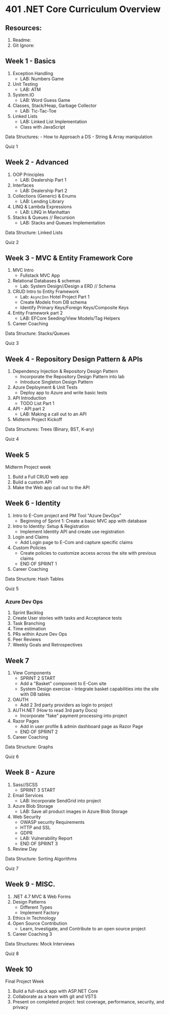 # 401 .NET Core Curriculum Overview

## Resources:
1. Readme:
2. Git Ignore:


## Week 1 - Basics
1. Exception Handling
   - LAB: Numbers Game
2. Unit Testing
   - LAB: ATM
3. System.IO
   - LAB: Word Guess Game
4. Classes, Stack/Heap, Garbage Collector
   - LAB: Tic-Tac-Toe
5. Linked Lists
   - LAB: Linked List Implementation
   - Class with JavaScript

Data Structures: 
	- How to Approach a DS
	- String & Array manipulation

Quiz 1

## Week 2 - Advanced
1. OOP Principles
   - LAB: Dealership Part 1
2. Interfaces
   - LAB: Dealership Part 2
3. Collections (Generic) & Enums
   - LAB: Lending Library
4. LINQ & Lambda Expressions
   - LAB: LINQ in Manhattan
5. Stacks & Queues // Recursion
   - LAB: Stacks and Queues Implementation

Data Structure: Linked Lists

Quiz 2

## Week 3 - MVC & Entity Framework Core
1. MVC Intro
   - Fullstack MVC App
2. Relational Databases & schemas
   - Lab: System Design//Design a ERD // Schema
3. CRUD Intro to Entity Framework
   - Lab: `AsyncInn` Hotel Project Part 1
	- Create Models from DB schema
	- Identify Primary Keys/Foreign Keys/Composite Keys
4. Entity Framework part 2
   - LAB: EFCore Seeding/View Models/Tag Helpers
5. Career Coaching

Data Structure: Stacks/Queues

Quiz 3

## Week 4 - Repository Design Pattern & APIs
1. Dependency Injection & Repository Design Pattern
   - Incorporate the Repository Design Pattern into lab
   - Introduce Singleton Design Pattern
2. Azure Deployment & Unit Tests
	- Deploy app to Azure and write basic tests
2. API Introduction
   - TODO List Part 1
3. API - API part 2
   - LAB: Making a call out to an API
5. Midterm Project Kickoff

Data Structures: Trees (Binary, BST, K-ary)

Quiz 4

## Week 5
Midterm Project week
1. Build a Full CRUD web app
2. Build a custom API
3. Make the Web app call out to the API


## Week 6 - Identity
1. Intro to E-Com project and PM Tool "Azure DevOps"
	- Beginning of Sprint 1: Create a basic MVC app with database
2. Intro to Identity: Setup & Registration
	- Implement Identity API and create use registration
3. Login and Claims
	- Add Login page to E-Com and capture specific claims
4. Custom Policies
	- Create policies to customize access across the site with previous claims
	- END OF SPRINT 1
5. Career Coaching

Data Structure: Hash Tables

Quiz 5

### Azure Dev Ops
1. Sprint Backlog
1. Create User stories with tasks and Acceptance tests
1. Task Branching
1. Time estimation
1. PRs within Azure Dev Ops
1. Peer Reviews
1. Weekly Goals and Retrospectives

## Week 7  
1. View Components
	- SPRINT 2 START
	- Add a "Basket" component to E-Com site
	- System Design exercise - Integrate basket capabilities into the site with DB tables
2. OAUTH
	- Add 2 3rd party providers as login to project
3. AUTH.NET (How to read 3rd party Docs)
	- Incorporate "fake" payment processing into project
4. Razor Pages 
	- Add in user profile & admin dashboard page as Razor Page
	- END OF SPRINT 2
5. Career Coaching

Data Structure: Graphs 

Quiz 6

## Week 8 - Azure
1. Sass//SCSS
	- SPRINT 3 START
1. Email Services
	- LAB: Incorporate SendGrid into project 
1. Azure Blob Storage
	- LAB: Save all product images in Azure Blob Storage
1. Web Security
	- OWASP security Requirements
	- HTTP and SSL 
	- GDPR
	- LAB: Vulnerability Report
	- END OF SPRINT 3
1. Review Day

Data Structure: Sorting Algorithms


Quiz 7

## Week 9 - MISC.
1. .NET 4.7 MVC & Web Forms
1. Design Patterns
	- Different Types
	- Implement Factory
1. Ethics in Technology
1. Open Source Contribution 
	- Learn, Investigate, and Contribute to an open source project
1. Career Coaching 3

Data Structures: Mock Interviews

Quiz 8

## Week 10
Final Project Week

1. Build a full-stack app with ASP.NET Core
1. Collaborate as a team with git and VSTS
1. Present on completed project: test coverage, performance, security, and privacy


